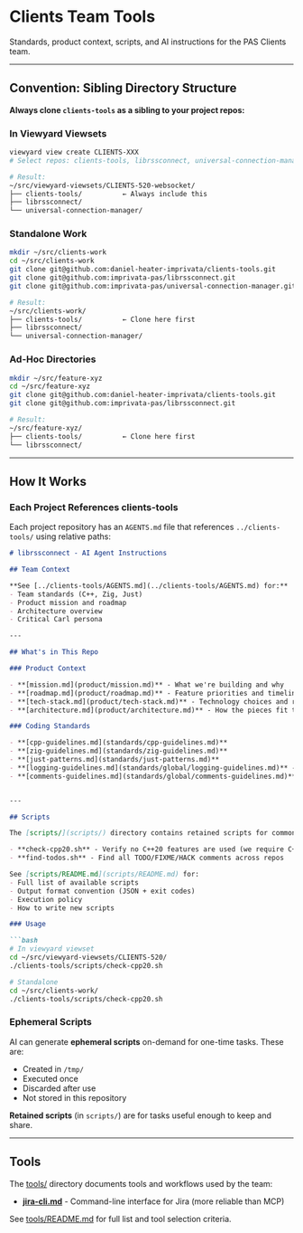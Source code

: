 # Clients Team Tools

Standards, product context, scripts, and AI instructions for the PAS Clients team.

---

## Convention: Sibling Directory Structure

**Always clone `clients-tools` as a sibling to your project repos:**

### In Viewyard Viewsets

```bash
viewyard view create CLIENTS-XXX
# Select repos: clients-tools, librssconnect, universal-connection-manager

# Result:
~/src/viewyard-viewsets/CLIENTS-520-websocket/
├── clients-tools/          ← Always include this
├── librssconnect/
└── universal-connection-manager/
```

### Standalone Work

```bash
mkdir ~/src/clients-work
cd ~/src/clients-work
git clone git@github.com:daniel-heater-imprivata/clients-tools.git
git clone git@github.com:imprivata-pas/librssconnect.git
git clone git@github.com:imprivata-pas/universal-connection-manager.git

# Result:
~/src/clients-work/
├── clients-tools/          ← Clone here first
├── librssconnect/
└── universal-connection-manager/
```

### Ad-Hoc Directories

```bash
mkdir ~/src/feature-xyz
cd ~/src/feature-xyz
git clone git@github.com:daniel-heater-imprivata/clients-tools.git
git clone git@github.com:imprivata-pas/librssconnect.git

# Result:
~/src/feature-xyz/
├── clients-tools/          ← Clone here first
└── librssconnect/
```

---

## How It Works

### Each Project References clients-tools

Each project repository has an `AGENTS.md` file that references `../clients-tools/` using relative paths:

```markdown
# librssconnect - AI Agent Instructions

## Team Context

**See [../clients-tools/AGENTS.md](../clients-tools/AGENTS.md) for:**
- Team standards (C++, Zig, Just)
- Product mission and roadmap
- Architecture overview
- Critical Carl persona

---

## What's in This Repo

### Product Context

- **[mission.md](product/mission.md)** - What we're building and why
- **[roadmap.md](product/roadmap.md)** - Feature priorities and timeline
- **[tech-stack.md](product/tech-stack.md)** - Technology choices and rationale
- **[architecture.md](product/architecture.md)** - How the pieces fit together

### Coding Standards

- **[cpp-guidelines.md](standards/cpp-guidelines.md)**
- **[zig-guidelines.md](standards/zig-guidelines.md)**
- **[just-patterns.md](standards/just-patterns.md)**
- **[logging-guidelines.md](standards/global/logging-guidelines.md)** - Logging best practices
- **[comments-guidelines.md](standards/global/comments-guidelines.md)** - Comments best practices


---

## Scripts

The [scripts/](scripts/) directory contains retained scripts for common tasks:

- **check-cpp20.sh** - Verify no C++20 features are used (we require C++17)
- **find-todos.sh** - Find all TODO/FIXME/HACK comments across repos

See [scripts/README.md](scripts/README.md) for:
- Full list of available scripts
- Output format convention (JSON + exit codes)
- Execution policy
- How to write new scripts

### Usage

```bash
# In viewyard viewset
cd ~/src/viewyard-viewsets/CLIENTS-520/
./clients-tools/scripts/check-cpp20.sh

# Standalone
cd ~/src/clients-work/
./clients-tools/scripts/check-cpp20.sh
```

### Ephemeral Scripts

AI can generate **ephemeral scripts** on-demand for one-time tasks. These are:
- Created in `/tmp/`
- Executed once
- Discarded after use
- Not stored in this repository

**Retained scripts** (in `scripts/`) are for tasks useful enough to keep and share.


---

## Tools

The [tools/](tools/) directory documents tools and workflows used by the team:

- **[jira-cli.md](tools/jira-cli.md)** - Command-line interface for Jira (more reliable than MCP)

See [tools/README.md](tools/README.md) for full list and tool selection criteria.

